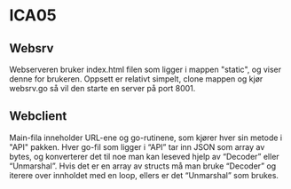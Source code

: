 # ICA05

## Websrv    
Webserveren bruker index.html filen som ligger i mappen "static", og viser denne for brukeren.
Oppsett er relativt simpelt, clone mappen og kjør websrv.go så vil den starte en server på port 8001.   

## Webclient
Main-fila inneholder URL-ene og go-rutinene, som kjører hver sin metode i "API" pakken. 
Hver go-fil som ligger i “API” tar inn JSON som array av bytes, og konverterer det til noe man kan leseved hjelp av “Decoder” eller “Unmarshal”. 
Hvis det er en array av structs må man bruke “Decoder” og iterere over innholdet med en loop, ellers er det “Unmarshal” som brukes.
